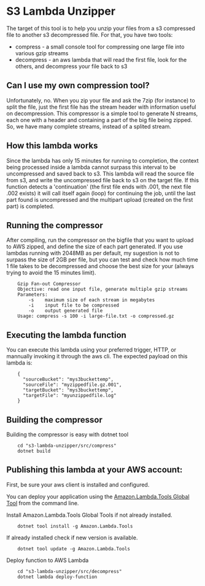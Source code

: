 # S3 Lambda Unzipper

The target of this tool is to help you unzip your files from a s3 compressed file to another s3 decompressed file.
For that, you have two tools:
* compress - a small console tool for compressing one large file into various gzip streams
* decompress - an aws lambda that will read the first file, look for the others, and decompress your file back to s3

## Can I use my own compression tool?

Unfortunately, no. When you zip your file and ask the 7zip (for instance) to split the file, just the first file has the stream header with information useful on decompression. This compressor is a simple tool to generate N streams, each one with a header and containing a part of the big file being zipped. So, we have many complete streams, instead of a splited stream.

## How this lambda works

Since the lambda has only 15 minutes for running to completion, the context being processed inside a lambda cannot surpass this interval to be uncompressed and saved back to s3. This lambda will read the source file from s3, and write the uncompressed file back to s3 on the target file. If this function detects a 'continuation' (the first file ends with .001, the next file .002 exists) it will call itself again (loop) for continuing the job, until the last part found is uncompressed and the multipart upload (created on the first part) is completed.

## Running the compressor

After compiling, run the compressor on the bigfile that you want to upload to AWS zipped, and define the size of each part generated.
If you use lambdas running with 2048MB as per default, my sugestion is not to surpass the size of 2GB per file, but you can test and check how much time 1 file takes to be decompressed and choose the best size for your (always trying to avoid the 15 minutes limit).

```
    Gzip Fan-out Compressor
    Objective: read one input file, generate multiple gzip streams
    Parameters:
        -s    maximum size of each stream in megabytes
        -i    input file to be compressed
        -o    output generated file
    Usage: compress -s 100 -i large-file.txt -o compressed.gz
```

## Executing the lambda function

You can execute this lambda using your preferred trigger, HTTP, or mannually invoking it through the aws cli.
The expected payload on this lambda is:

```
    {
      "sourceBucket": "mys3buckettemp",
      "sourceFile": "myzippedfile.gz.001",
      "targetBucket": "mys3buckettemp",
      "targetFile": "myunzippedfile.log"
    }
```

## Building the compressor
Building the compressor is easy with dotnet tool

```
    cd "s3-lambda-unzipper/src/compress"
    dotnet build
```

## Publishing this lambda at your AWS account:

First, be sure your aws client is installed and configured.

You can deploy your application using the [Amazon.Lambda.Tools Global Tool](https://github.com/aws/aws-extensions-for-dotnet-cli#aws-lambda-amazonlambdatools) from the command line.

Install Amazon.Lambda.Tools Global Tools if not already installed.
```
    dotnet tool install -g Amazon.Lambda.Tools
```

If already installed check if new version is available.
```
    dotnet tool update -g Amazon.Lambda.Tools
```

Deploy function to AWS Lambda
```
    cd "s3-lambda-unzipper/src/decompress"
    dotnet lambda deploy-function
```
